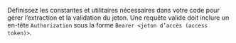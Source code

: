 Définissez les constantes et utilitaires nécessaires dans votre code pour gérer l’extraction et la validation du jeton. Une requête valide doit inclure un en-tête `Authorization` sous la forme `Bearer <jeton d’accès (access token)>`.

